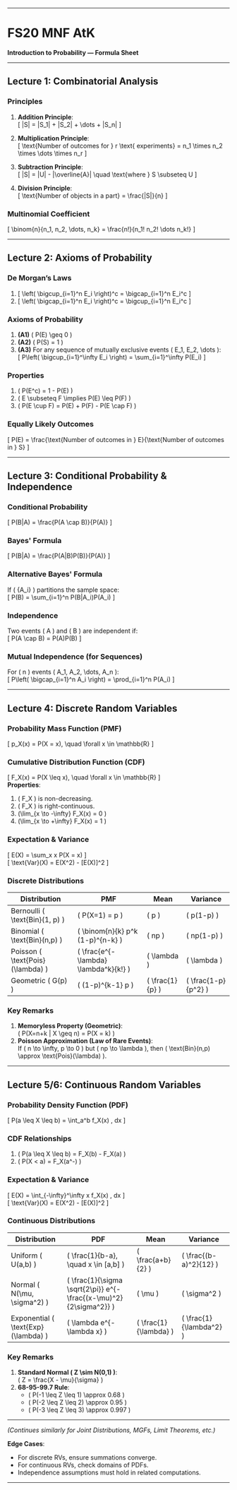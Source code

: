 
---

# **FS20 MNF AtK**  
**Introduction to Probability — Formula Sheet**  

---

## **Lecture 1: Combinatorial Analysis**  
### **Principles**  
1. **Addition Principle**:  
   \[ |S| = |S_1| + |S_2| + \dots + |S_n| \]  

2. **Multiplication Principle**:  
   \[ \text{Number of outcomes for } r \text{ experiments} = n_1 \times n_2 \times \dots \times n_r \]  

3. **Subtraction Principle**:  
   \[ |S| = |U| - |\overline{A}| \quad \text{where } S \subseteq U \]  

4. **Division Principle**:  
   \[ \text{Number of objects in a part} = \frac{|S|}{n} \]  

### **Multinomial Coefficient**  
\[ \binom{n}{n_1, n_2, \dots, n_k} = \frac{n!}{n_1! n_2! \dots n_k!} \]  

---

## **Lecture 2: Axioms of Probability**  
### **De Morgan’s Laws**  
1. \[ \left( \bigcup_{i=1}^n E_i \right)^c = \bigcap_{i=1}^n E_i^c \]  
2. \[ \left( \bigcap_{i=1}^n E_i \right)^c = \bigcup_{i=1}^n E_i^c \]  

### **Axioms of Probability**  
1. **(A1)** \( P(E) \geq 0 \)  
2. **(A2)** \( P(S) = 1 \)  
3. **(A3)** For any sequence of mutually exclusive events \( E_1, E_2, \dots \):  
   \[ P\left( \bigcup_{i=1}^\infty E_i \right) = \sum_{i=1}^\infty P(E_i) \]  

### **Properties**  
1. \( P(E^c) = 1 - P(E) \)  
2. \( E \subseteq F \implies P(E) \leq P(F) \)  
3. \( P(E \cup F) = P(E) + P(F) - P(E \cap F) \)  

### **Equally Likely Outcomes**  
\[ P(E) = \frac{\text{Number of outcomes in } E}{\text{Number of outcomes in } S} \]  

---

## **Lecture 3: Conditional Probability & Independence**  
### **Conditional Probability**  
\[ P(B|A) = \frac{P(A \cap B)}{P(A)} \]  

### **Bayes' Formula**  
\[ P(B|A) = \frac{P(A|B)P(B)}{P(A)} \]  

### **Alternative Bayes' Formula**  
If \( \{A_i\} \) partitions the sample space:  
\[ P(B) = \sum_{i=1}^n P(B|A_i)P(A_i) \]  

### **Independence**  
Two events \( A \) and \( B \) are independent if:  
\[ P(A \cap B) = P(A)P(B) \]  

### **Mutual Independence (for Sequences)**  
For \( n \) events \( A_1, A_2, \dots, A_n \):  
\[ P\left( \bigcap_{i=1}^n A_i \right) = \prod_{i=1}^n P(A_i) \]  

---

## **Lecture 4: Discrete Random Variables**  
### **Probability Mass Function (PMF)**  
\[ p_X(x) = P(X = x), \quad \forall x \in \mathbb{R} \]  

### **Cumulative Distribution Function (CDF)**  
\[ F_X(x) = P(X \leq x), \quad \forall x \in \mathbb{R} \]  
**Properties**:  
1. \( F_X \) is non-decreasing.  
2. \( F_X \) is right-continuous.  
3. \(\lim_{x \to -\infty} F_X(x) = 0 \)  
4. \(\lim_{x \to +\infty} F_X(x) = 1 \)  

### **Expectation & Variance**  
\[ E(X) = \sum_x x P(X = x) \]  
\[ \text{Var}(X) = E(X^2) - [E(X)]^2 \]  

### **Discrete Distributions**  
| **Distribution**       | **PMF**                      | **Mean** | **Variance** |
|------------------------|-----------------------------|----------|--------------|
| Bernoulli \( \text{Bin}(1, p) \) | \( P(X=1) = p \)            | \( p \)  | \( p(1-p) \) |
| Binomial \( \text{Bin}(n,p) \)  | \( \binom{n}{k} p^k (1-p)^{n-k} \) | \( np \) | \( np(1-p) \) |
| Poisson \( \text{Pois}(\lambda) \) | \( \frac{e^{-\lambda} \lambda^k}{k!} \) | \( \lambda \) | \( \lambda \) |
| Geometric \( G(p) \)   | \( (1-p)^{k-1} p \)          | \( \frac{1}{p} \) | \( \frac{1-p}{p^2} \) |

### **Key Remarks**  
1. **Memoryless Property (Geometric)**:  
   \( P(X=n+k | X \geq n) = P(X = k) \)  
2. **Poisson Approximation (Law of Rare Events)**:  
   If \( n \to \infty, p \to 0 \) but \( np \to \lambda \), then \( \text{Bin}(n,p) \approx \text{Pois}(\lambda) \).  

---

## **Lecture 5/6: Continuous Random Variables**  
### **Probability Density Function (PDF)**  
\[ P(a \leq X \leq b) = \int_a^b f_X(x) \, dx \]  

### **CDF Relationships**  
1. \( P(a \leq X \leq b) = F_X(b) - F_X(a) \)  
2. \( P(X < a) = F_X(a^-) \)  

### **Expectation & Variance**  
\[ E(X) = \int_{-\infty}^\infty x f_X(x) \, dx \]  
\[ \text{Var}(X) = E(X^2) - [E(X)]^2 \]  

### **Continuous Distributions**  
| **Distribution** | **PDF**                      | **Mean** | **Variance** |
|-------------------|-----------------------------|----------|--------------|
| Uniform \( U(a,b) \) | \( \frac{1}{b-a}, \quad x \in [a,b] \) | \( \frac{a+b}{2} \) | \( \frac{(b-a)^2}{12} \) |
| Normal \( N(\mu, \sigma^2) \) | \( \frac{1}{\sigma \sqrt{2\pi}} e^{-\frac{(x-\mu)^2}{2\sigma^2}} \) | \( \mu \) | \( \sigma^2 \) |
| Exponential \( \text{Exp}(\lambda) \) | \( \lambda e^{-\lambda x} \) | \( \frac{1}{\lambda} \) | \( \frac{1}{\lambda^2} \) |

### **Key Remarks**  
1. **Standard Normal \( Z \sim N(0,1) \)**:  
   \( Z = \frac{X - \mu}{\sigma} \)  
2. **68-95-99.7 Rule**:  
   - \( P(-1 \leq Z \leq 1) \approx 0.68 \)  
   - \( P(-2 \leq Z \leq 2) \approx 0.95 \)  
   - \( P(-3 \leq Z \leq 3) \approx 0.997 \)  

---

*(Continues similarly for Joint Distributions, MGFs, Limit Theorems, etc.)*  

**Edge Cases**:  
- For discrete RVs, ensure summations converge.  
- For continuous RVs, check domains of PDFs.  
- Independence assumptions must hold in related computations.  

---